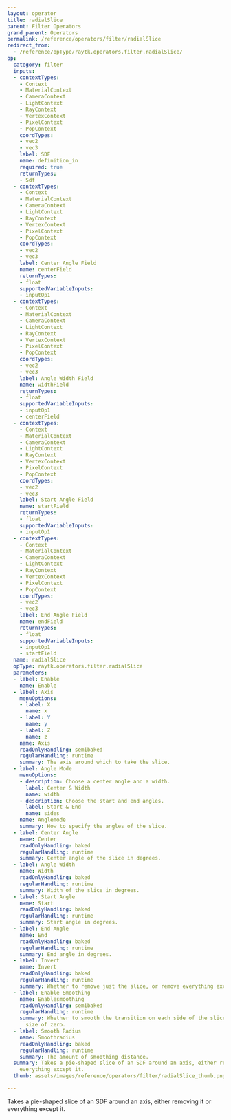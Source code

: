 ```yaml
---
layout: operator
title: radialSlice
parent: Filter Operators
grand_parent: Operators
permalink: /reference/operators/filter/radialSlice
redirect_from:
  - /reference/opType/raytk.operators.filter.radialSlice/
op:
  category: filter
  inputs:
  - contextTypes:
    - Context
    - MaterialContext
    - CameraContext
    - LightContext
    - RayContext
    - VertexContext
    - PixelContext
    - PopContext
    coordTypes:
    - vec2
    - vec3
    label: SDF
    name: definition_in
    required: true
    returnTypes:
    - Sdf
  - contextTypes:
    - Context
    - MaterialContext
    - CameraContext
    - LightContext
    - RayContext
    - VertexContext
    - PixelContext
    - PopContext
    coordTypes:
    - vec2
    - vec3
    label: Center Angle Field
    name: centerField
    returnTypes:
    - float
    supportedVariableInputs:
    - inputOp1
  - contextTypes:
    - Context
    - MaterialContext
    - CameraContext
    - LightContext
    - RayContext
    - VertexContext
    - PixelContext
    - PopContext
    coordTypes:
    - vec2
    - vec3
    label: Angle Width Field
    name: widthField
    returnTypes:
    - float
    supportedVariableInputs:
    - inputOp1
    - centerField
  - contextTypes:
    - Context
    - MaterialContext
    - CameraContext
    - LightContext
    - RayContext
    - VertexContext
    - PixelContext
    - PopContext
    coordTypes:
    - vec2
    - vec3
    label: Start Angle Field
    name: startField
    returnTypes:
    - float
    supportedVariableInputs:
    - inputOp1
  - contextTypes:
    - Context
    - MaterialContext
    - CameraContext
    - LightContext
    - RayContext
    - VertexContext
    - PixelContext
    - PopContext
    coordTypes:
    - vec2
    - vec3
    label: End Angle Field
    name: endField
    returnTypes:
    - float
    supportedVariableInputs:
    - inputOp1
    - startField
  name: radialSlice
  opType: raytk.operators.filter.radialSlice
  parameters:
  - label: Enable
    name: Enable
  - label: Axis
    menuOptions:
    - label: X
      name: x
    - label: Y
      name: y
    - label: Z
      name: z
    name: Axis
    readOnlyHandling: semibaked
    regularHandling: runtime
    summary: The axis around which to take the slice.
  - label: Angle Mode
    menuOptions:
    - description: Choose a center angle and a width.
      label: Center & Width
      name: width
    - description: Choose the start and end angles.
      label: Start & End
      name: sides
    name: Anglemode
    summary: How to specify the angles of the slice.
  - label: Center Angle
    name: Center
    readOnlyHandling: baked
    regularHandling: runtime
    summary: Center angle of the slice in degrees.
  - label: Angle Width
    name: Width
    readOnlyHandling: baked
    regularHandling: runtime
    summary: Width of the slice in degrees.
  - label: Start Angle
    name: Start
    readOnlyHandling: baked
    regularHandling: runtime
    summary: Start angle in degrees.
  - label: End Angle
    name: End
    readOnlyHandling: baked
    regularHandling: runtime
    summary: End angle in degrees.
  - label: Invert
    name: Invert
    readOnlyHandling: baked
    regularHandling: runtime
    summary: Whether to remove just the slice, or remove everything except the slice.
  - label: Enable Smoothing
    name: Enablesmoothing
    readOnlyHandling: semibaked
    regularHandling: runtime
    summary: Whether to smooth the transition on each side of the slice down to a
      size of zero.
  - label: Smooth Radius
    name: Smoothradius
    readOnlyHandling: baked
    regularHandling: runtime
    summary: The amount of smoothing distance.
  summary: Takes a pie-shaped slice of an SDF around an axis, either removing it or
    everything except it.
  thumb: assets/images/reference/operators/filter/radialSlice_thumb.png

---
```



Takes a pie-shaped slice of an SDF around an axis, either removing it or everything except it.